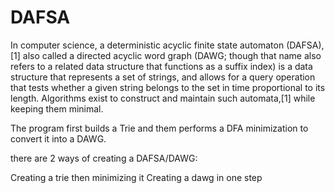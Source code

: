 # DAFSA

In computer science, a deterministic acyclic finite state automaton (DAFSA),[1] also called a directed acyclic word graph (DAWG; though that name also refers to a related data structure that functions as a suffix index) is a data structure that represents a set of strings, and allows for a query operation that tests whether a given string belongs to the set in time proportional to its length. Algorithms exist to construct and maintain such automata,[1] while keeping them minimal.

The program first builds a Trie and them performs a DFA minimization to convert it into a DAWG.

there are 2 ways of creating a DAFSA/DAWG:

Creating a trie then minimizing it
Creating a dawg in one step
